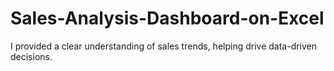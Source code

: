 # Sales-Analysis-Dashboard-on-Excel
I provided a clear understanding of sales trends, helping drive data-driven decisions.
